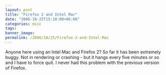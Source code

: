 ```yaml
---
layout: post
title: "Firefox 2 and Intel Mac"
date: "2006-10-25T15:10:00+06:00"
categories: misc 
tags: 
banner_image: 
permalink: /2006/10/25/Firefox-2-and-Intel-Mac
---
```


Anyone here using an Intel Mac and Firefox 2? So far it has been extremely buggy. Not in rendering or crashing - but it hangs every five minutes or so and I have to force quit. I never had this problem with the previous version of Firefox.